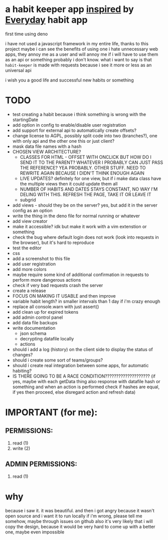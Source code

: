 # a habit keeper app [inspired](#why) by [Everyday](https://everyday.app) habit app

first time using deno

i have not used a javascript framework in my entire life, thanks to this project maybe i can see the benefits of using one
i hate unnecessary web apps, they annoy me as a user and will annoy me if i will have to use them as an api or something probably i don't know. what i want to say is that `habit-keeper` is made with requests because i see it more or less as an universal api

i wish you a good life and successful new habits or something

# TODO
- test creating a habit because i think something is wrong with the startingDate
- add option in config to enable/disable user registration
- add support for external api to automatically create offsets?
- change license to AGPL, possibly split code into two (branches?), one with only api and the other one this or just client?
- mask data file names with a hash
- CHOSEN VIEW ARCHITECTURE?
    - CLASSES FOR HTML - OFFSET WITH ONCLICK BUT HOW DO I SEND IT TO THE PARENT? WHATEVER I PROBABLY CAN  JUST PASS THE REFERENCE? YEA PROBABLY. OTHER STUFF. NEED TO REWRITE AGAIN BECAUSE I DIDN'T THINK ENOUGH AGAIN
    - LIVE UPDATES? definitely for one view, but if i make data class have the multiple views then it could update them all
    - NUMBER OF HABITS AND DATES STAYS CONSTANT, NO WAY I'M DELING WITH THIS. REFRESH THE PAGE, TAKE IT OR LEAVE IT
    - subgrid
- add views - should they be on the server? yes, but add it in the server config as an option
- write the thing in the deno file for normal running or whatever
- add view creator
- make it accessible? idk but make it work with a vim extenstion or something
- check the bug where default login does not work (look into requests in the browser), but it's hard to reproduce
- test the editor
- css
- add a screenshot to this file
- add user registration
- add more colors
- maybe require some kind of additional confirmation in requests to perform more dangerous actions
- check if very bad requests crash the server
- create a release
- FOCUS ON MAKING IT USABLE and then improve
- variable habit length? in smaller intervals than 1 day if i'm crazy enough
- replace all console.warn with just assert()
- add clean up for expired tokens
- add admin control panel
- add data file backups
- write documentation
    - json schema
    - decrypting datafile locally
    - actions
- should i add a log (history) on the client side to display the status of changes?
- should i create some sort of teams/groups?
- should i create real integration between some apps, for automatic habiting?
- IS THERE GOING TO BE A RACE CONDITION???????????????????? (if yes, maybe with each getData thing also response with datafile hash or something and when an action is performed check if hashes are equal, if yes then proceed, else disregard action and refresh data)

# IMPORTANT (for me):
## PERMISSIONS:
1. read (1)
2. write (2)

## ADMIN PERMISSIONS:
1. read (1)

# why
because i saw it. it was beautiful. and then i got angry because it wasn't open source and i want it to run locally
if i'm wrong, please tell me somehow, maybe through issues on github
also it's very likely that i will copy the design, because it would be very hard to come up with a better one, maybe even impossible
